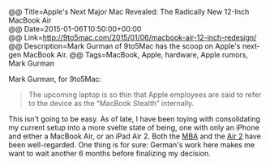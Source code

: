 @@ Title=Apple's Next Major Mac Revealed: The Radically New 12-Inch MacBook Air  
@@ Date=2015-01-06T10:50:00+00:00  
@@ Link=http://9to5mac.com/2015/01/06/macbook-air-12-inch-redesign/  
@@ Description=Mark Gurman of 9to5Mac has the scoop on Apple's next-gen MacBook Air.
@@ Tags=MacBook, Apple, hardware, Apple rumors, Mark Gurman  

Mark Gurman, for 9to5Mac:
>The upcoming laptop is so thin that Apple employees are said to refer to the device as the “MacBook Stealth” internally.

This isn't going to be easy. As of late, I have been toying with consolidating my current setup into a more svelte state of being, one with only an iPhone and either a MacBook Air, or an iPad Air 2. Both the [MBA][anandtech] and the [Air 2][toolsandtoys] have been well-regarded. One thing is for sure: German's work here makes me want to wait another 6 months before finalizing my decision.

[anandtech]: http://www.anandtech.com/show/7085/the-2013-macbook-air-review-13inch
[toolsandtoys]: http://toolsandtoys.net/reviews/the-ipad-air-2/